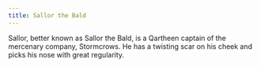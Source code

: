 ```yaml
---
title: Sallor the Bald
---
```


Sallor, better known as Sallor the Bald, is a Qartheen captain of the mercenary company, Stormcrows. He has a twisting scar on his cheek and picks his nose with great regularity.


